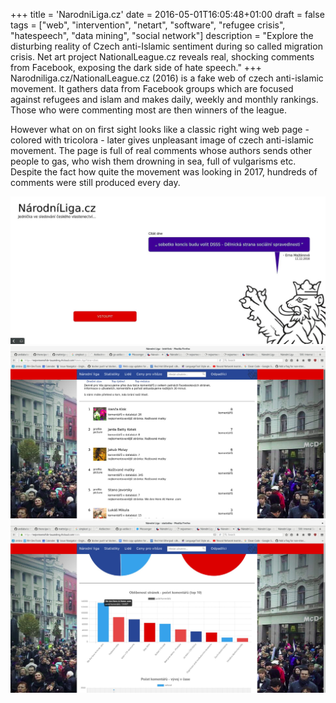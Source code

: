 +++
title = 'NarodniLiga.cz'
date = 2016-05-01T16:05:48+01:00
draft = false
tags = ["web", "intervention", "netart", "software", "refugee crisis", "hatespeech", "data mining", "social network"]
description = "Explore the disturbing reality of Czech anti-Islamic sentiment during so called migration crisis. Net art project NationalLeague.cz reveals real, shocking comments from Facebook, exposing the dark side of hate speech."
+++
Narodniliga.cz/NationalLeague.cz (2016) is a fake web of czech anti-islamic movement.
It gathers data from Facebook groups which are focused against refugees and islam and makes daily, weekly and monthly rankings.
Those who were commenting most are then winners of the league. 

However what on on first sight looks like a classic right wing web page - colored with tricolora - later gives unpleasant image of czech anti-islamic movement.
The page is full of real comments whose authors sends other people to gas, who wish them drowning in sea, full of vulgarisms etc.
Despite the fact how quite the movement was looking in 2017, hundreds of comments were still produced every day.

![](1.jpg)
![](2.jpg)
![](3.jpg)
